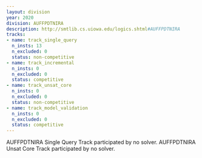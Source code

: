 ```yaml
---
layout: division
year: 2020
division: AUFFPDTNIRA
description: http://smtlib.cs.uiowa.edu/logics.shtml#AUFFPDTNIRA
tracks:
- name: track_single_query
  n_insts: 13
  n_excluded: 0
  status: non-competitive
- name: track_incremental
  n_insts: 0
  n_excluded: 0
  status: competitive
- name: track_unsat_core
  n_insts: 0
  n_excluded: 0
  status: non-competitive
- name: track_model_validation
  n_insts: 0
  n_excluded: 0
  status: competitive
---
```

AUFFPDTNIRA Single Query Track participated by no solver.
AUFFPDTNIRA Unsat Core Track participated by no solver.
